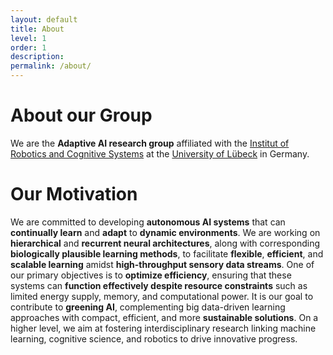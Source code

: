 ```yaml
---
layout: default
title: About
level: 1
order: 1
description:
permalink: /about/
---
```


# About our Group

We are the __Adaptive AI research group__ affiliated with the [Institut of Robotics and Cognitive Systems](https://www.rob.uni-luebeck.de/institut) at the [University of Lübeck](https://www.uni-luebeck.de) in Germany.

# Our Motivation

We are committed to developing __autonomous AI systems__ that can __continually learn__ and __adapt__ to __dynamic environments__. We are working on __hierarchical__ and __recurrent neural architectures__, along with corresponding __biologically plausible learning methods__, to facilitate __flexible__, __efficient__, and __scalable learning__ amidst __high-throughput sensory data streams__. One of our primary objectives is to __optimize efficiency__, ensuring that these systems can __function effectively despite resource constraints__ such as limited energy supply, memory, and computational power. It is our goal to contribute to __greening AI__, complementing big data-driven learning approaches with compact, efficient, and more __sustainable solutions__. On a higher level, we aim at fostering interdisciplinary research linking machine learning, cognitive science, and robotics to drive innovative progress.